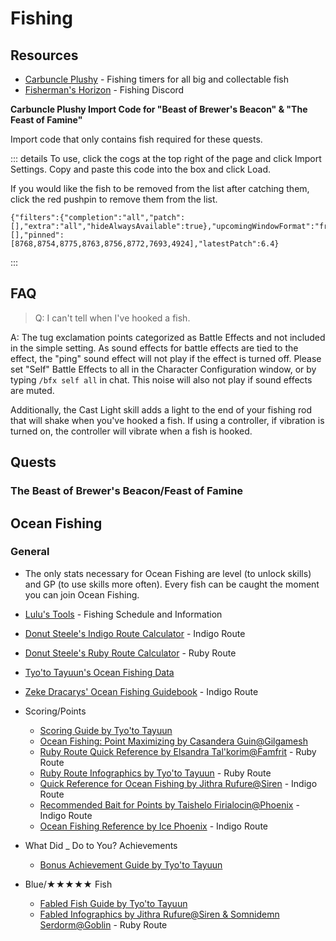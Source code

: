 # Fishing

## Resources

- [Carbuncle Plushy](https://ff14fish.carbuncleplushy.com) - Fishing timers for all big and collectable fish
- [Fisherman's Horizon](https://discord.gg/fishcord) - Fishing Discord

**Carbuncle Plushy Import Code for "Beast of Brewer's Beacon" & "The Feast of Famine"**

Import code that only contains fish required for these quests.

::: details
To use, click the cogs at the top right of the page and click Import Settings. Copy and paste this code into the box and click Load.

If you would like the fish to be removed from the list after catching them, click the red pushpin to remove them from the list.

```plaintext:no-line-numbers
{"filters":{"completion":"all","patch":[],"extra":"all","hideAlwaysAvailable":true},"upcomingWindowFormat":"fromPrevClose","sortingType":"overallRarity","theme":"dark","completed":[],"pinned":[8768,8754,8775,8763,8756,8772,7693,4924],"latestPatch":6.4}
```
:::

## FAQ

> Q: I can't tell when I've hooked a fish.

A: The tug exclamation points categorized as Battle Effects and not included in the simple setting. As sound effects for battle effects are tied to the effect, the "ping" sound effect will not play if the effect is turned off. Please set "Self" Battle Effects to all in the Character Configuration window, or by typing `/bfx self all` in chat. This noise will also not play if sound effects are muted.

Additionally, the Cast Light skill adds a light to the end of your fishing rod that will shake when you've hooked a fish. If using a controller, if vibration is turned on, the controller will vibrate when a fish is hooked.

## Quests

### The Beast of Brewer's Beacon/Feast of Famine

## Ocean Fishing 

### General

- The only stats necessary for Ocean Fishing are level (to unlock skills) and GP (to use skills more often). Every fish can be caught the moment you can join Ocean Fishing.

- [Lulu's Tools](https://ffxiv.pf-n.co/ocean-fishing) - Fishing Schedule and Information
- [Donut Steele's Indigo Route Calculator](https://proyebat.github.io/oceancalculator/) - Indigo Route
- [Donut Steele's Ruby Route Calculator](https://proyebat.github.io/oceancalculator2/) - Ruby Route
- [Tyo'to Tayuun's Ocean Fishing Data](https://tinyurl.com/oceanfishingdata)
- [Zeke Dracarys' Ocean Fishing Guidebook](https://tinyurl.com/zekefishing2) - Indigo Route

- Scoring/Points
  - [Scoring Guide by Tyo'to Tayuun](https://guides.ffxivteamcraft.com/guide/ocean-fishing-points)
  - [Ocean Fishing: Point Maximizing by Casandera Guin@Gilgamesh](https://tinyurl.com/casoceanfishing)
  - [Ruby Route Quick Reference by Elsandra Tal'korim@Famfrit](https://tinyurl.com/elsandrareference) - Ruby Route
  - [Ruby Route Infographics by Tyo'to Tayuun](https://tinyurl.com/rubyrouteinfo) - Ruby Route
  - [Quick Reference for Ocean Fishing by Jithra Rufure@Siren](https://tinyurl.com/jithrareference) - Indigo Route
  - [Recommended Bait for Points by Taishelo Firialocin@Phoenix](https://stormgail.github.io/OceanFishing.html) - Indigo Route
  - [Ocean Fishing Reference by Ice Phoenix](https://ffxiv-fishing-tool.netlify.app/ocean-fishing/) - Indigo Route
- What Did _ Do to You? Achievements
  - [Bonus Achievement Guide by Tyo'to Tayuun](https://guides.ffxivteamcraft.com/guide/ocean-fishing-bonus-achievements)
- Blue/★★★★★ Fish
  - [Fabled Fish Guide by Tyo'to Tayuun](https://guides.ffxivteamcraft.com/guide/fabled-fish)
  - [Fabled Infographics by Jithra Rufure@Siren & Somnidemn Serdorm@Goblin](https://tinyurl.com/rubyfabled) - Ruby Route
